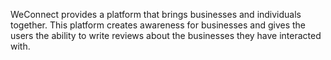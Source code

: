 WeConnect provides a platform that brings businesses and individuals together. This platform creates awareness for businesses and gives the users the ability to write reviews about the businesses they have interacted with.

